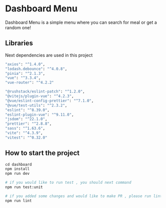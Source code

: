 # Dashboard Menu

Dashboard Menu is a simple menu where you can search for meal or get a random one!

## Libraries
Next dependencies are used in this project 

```bash
"axios": "^1.4.0",
"lodash.debounce": "^4.0.8",
"pinia": "^2.1.3",
"vue": "^3.3.4",
"vue-router": "^4.2.2"

"@rushstack/eslint-patch": "^1.2.0",
"@vitejs/plugin-vue": "^4.2.3",
"@vue/eslint-config-prettier": "^7.1.0",
"@vue/test-utils": "^2.3.2",
"eslint": "^8.39.0",
"eslint-plugin-vue": "^9.11.0",
"jsdom": "^22.1.0",
"prettier": "^2.8.8",
"sass": "^1.63.6",
"vite": "^4.3.9",
"vitest": "^0.32.0"

```

## How to start the project

```python
cd dashboard
npm install
npm run dev

# if you would like to run test , you should next command
npm run test:unit

# if you added some changes and would like to make PR , please run lint before make a reuqest
npm run lint

```

